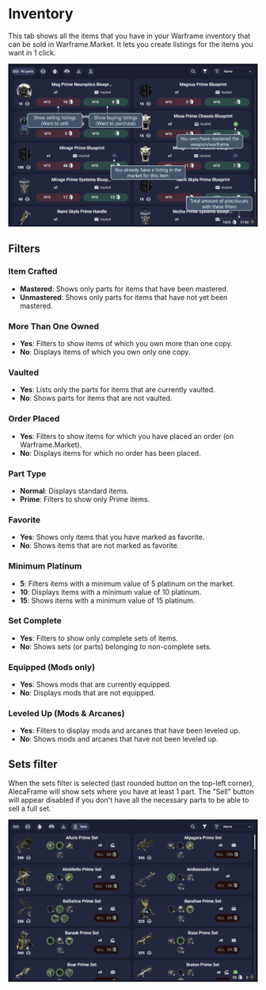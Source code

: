 # Inventory

This tab shows all the items that you have in your Warframe inventory that can be sold in Warframe.Market. It lets you create listings for the items you want in 1 click.

![Image](./assets/Inventory.png)

## Filters

### Item Crafted
- **Mastered**: Shows only parts for items that have been mastered.
- **Unmastered**: Shows only parts for items that have not yet been mastered.

### More Than One Owned
- **Yes**: Filters to show items of which you own more than one copy.
- **No**: Displays items of which you own only one copy.

### Vaulted
- **Yes**: Lists only the parts for items that are currently vaulted.
- **No**: Shows parts for items that are not vaulted.

### Order Placed
- **Yes**: Filters to show items for which you have placed an order (on Warframe.Market).
- **No**: Displays items for which no order has been placed.

### Part Type
- **Normal**: Displays standard items.
- **Prime**: Filters to show only Prime items.

### Favorite
- **Yes**: Shows only items that you have marked as favorite.
- **No**: Shows items that are not marked as favorite.

### Minimum Platinum
- **5**: Filters items with a minimum value of 5 platinum on the market.
- **10**: Displays items with a minimum value of 10 platinum.
- **15**: Shows items with a minimum value of 15 platinum.

### Set Complete
- **Yes**: Filters to show only complete sets of items.
- **No**: Shows sets (or parts) belonging to non-complete sets.

### Equipped (Mods only)
- **Yes**: Shows mods that are currently equipped.
- **No**: Displays mods that are not equipped.

### Leveled Up (Mods & Arcanes)
- **Yes**: Filters to display mods and arcanes that have been leveled up.
- **No**: Shows mods and arcanes that have not been leveled up.

## Sets filter

When the sets filter is selected (last rounded button on the top-left corner), AlecaFrame will show sets where you have at least 1 part. The "Sell" button will appear disabled if you don't have all the necessary parts to be able to sell a full set.

![Image](./assets/InventorySets.png)